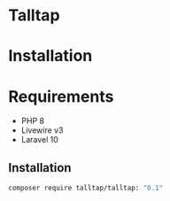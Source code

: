 # Talltap

# Installation

# Requirements

- PHP 8
- Livewire v3
- Laravel 10

## Installation

```bash
composer require talltap/talltap: "0.1"
```
